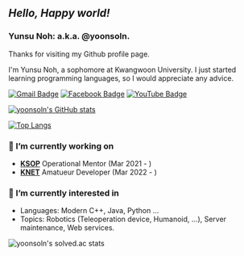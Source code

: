 ## ***Hello, Happy world!***

### Yunsu Noh: a.k.a. @yoonsoln.


Thanks for visiting my Github profile page.

I'm Yunsu Noh, a sophomore at Kwangwoon University. I just started learning programming languages, so I would appreciate any advice.

<!-- [![Hits](https://hits.seeyoufarm.com/api/count/incr/badge.svg?url=https%3A%2F%2Fgithub.com%2Fyoonsoln)](https://github.com/yoonsoln) -->
[![Gmail Badge](https://img.shields.io/badge/-Gmail-d14836?style=flat-square&logo=Gmail&logoColor=white&link=mailto:02.yunsu.noh@gmail.com)](mailto:02.yunsu.noh@gmail.com)
[![Facebook Badge](https://img.shields.io/badge/-Facebook-1877f2?style=flat-square&logo=facebook&logoColor=white&link=https://www.facebook.com/profile.php?id=100010957418627)](https://www.facebook.com/profile.php?id=100010957418627/)
[![YouTube Badge](https://img.shields.io/youtube/channel/subscribers/UCINtBUOljirjvV6hu9hOIpg?style=social)](https://www.youtube.com/channel/UCINtBUOljirjvV6hu9hOIpg)

[![yoonsoln's GitHub stats](https://github-readme-stats.vercel.app/api?username=yoonsoln&theme=gotham&show_icons=true)](https://github.com/anuraghazra/github-readme-stats)
 
[![Top Langs](https://github-readme-stats.vercel.app/api/top-langs/?username=yoonsoln&layout=compact&theme=rose_pine&show_icons=true)](https://github.com/anuraghazra/github-readme-stats)



### 🔭 I’m currently working on
 - [**KSOP**](http://outreach.kaist.ac.kr/) Operational Mentor (Mar 2021 - )
 - [**KNET**](https://github.com/KNET-KWU) Amatueur Developer (Mar 2022 - )
<!-- - [**KSOP**](http://outreach.kaist.ac.kr/) Mentee (Jul 2015 - Feb 2021) -->
<!-- KWU Division of Robotics, JS++ (2018. 03. ~ 2021. 02.) -->

### 🌱 I’m currently interested in
 - Languages: Modern C++, Java, Python ...
 - Topics: Robotics (Teleoperation device, Humanoid, ...), Server maintenance, Web services.

 
![yoonsoln's solved.ac stats](https://github-readme-solvedac.hyp3rflow.vercel.app/api/?handle=yoonsoln)

<!--
**yoonsoln/yoonsoln** is a ✨ _special_ ✨ repository because its `README.md` (this file) appears on your GitHub profile.

Here are some ideas to get you started:


- 👯 I’m looking to collaborate on ...
- 🤔 I’m looking for help with ...
- 💬 Ask me about ...
- 📫 How to reach me: ...
- 😄 Pronouns: ...
- ⚡ Fun fact: ...
-->
